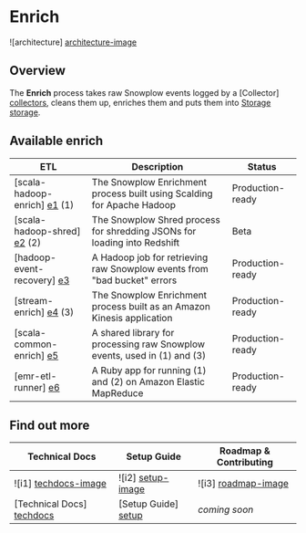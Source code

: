 # Enrich

![architecture] [architecture-image]

## Overview

The **Enrich** process takes raw Snowplow events logged by a [Collector] [collectors], cleans them up, enriches them and puts them into [Storage] [storage].

## Available enrich

| ETL                             | Description                                                              | Status           |
|---------------------------------|--------------------------------------------------------------------------|------------------|
| [scala-hadoop-enrich] [e1] (1)  | The Snowplow Enrichment process built using Scalding for Apache Hadoop   | Production-ready |
| [scala-hadoop-shred] [e2] (2)   | The Snowplow Shred process for shredding JSONs for loading into Redshift | Beta             |
| [hadoop-event-recovery] [e3]    | A Hadoop job for retrieving raw Snowplow events from "bad bucket" errors | Production-ready |
| [stream-enrich] [e4] (3)        | The Snowplow Enrichment process built as an Amazon Kinesis application   | Production-ready |
| [scala-common-enrich] [e5]      | A shared library for processing raw Snowplow events, used in (1) and (3) | Production-ready |
| [emr-etl-runner] [e6]           | A Ruby app for running (1) and (2) on Amazon Elastic MapReduce           | Production-ready |

## Find out more

| Technical Docs              | Setup Guide           | Roadmap & Contributing               |         
|-----------------------------|-----------------------|--------------------------------------|
| ![i1] [techdocs-image]      | ![i2] [setup-image]   | ![i3] [roadmap-image]                |
| [Technical Docs] [techdocs] | [Setup Guide] [setup] | _coming soon_                        |

[architecture-image]: https://d3i6fms1cm1j0i.cloudfront.net/github-wiki/images/snowplow-architecture-3-enrichment.png
[collectors]: https://github.com/snowplow/snowplow/tree/master/2-collectors
[storage]: https://github.com/snowplow/snowplow/tree/master/4-storage
[e1]: ./scala-hadoop-enrich/
[e2]: ./scala-hadoop-shred/
[e3]: ./hadoop-event-recovery/
[e4]: ./stream-enrich/
[e5]: ./scala-common-enrich/
[e6]: ./emr-etl-runner/
[setup]: https://github.com/snowplow/snowplow/wiki/setting-up-EmrEtlRunner
[techdocs]: https://github.com/snowplow/snowplow/wiki/Enrichment
[techdocs-image]: https://d3i6fms1cm1j0i.cloudfront.net/github/images/techdocs.png
[setup-image]: https://d3i6fms1cm1j0i.cloudfront.net/github/images/setup.png
[roadmap-image]: https://d3i6fms1cm1j0i.cloudfront.net/github/images/roadmap.png
